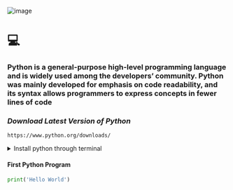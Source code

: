 
![image](https://github.com/user-attachments/assets/9bf5eb3b-6a86-4041-ad4e-636e9f203390)

# 💻
### <p>Python is a general-purpose high-level programming language and is widely used among the developers’ community. Python was mainly developed for emphasis on code readability, and its syntax allows programmers to express concepts in fewer lines of code</p>

### *Download Latest Version of Python*

```
https://www.python.org/downloads/
```
<details>
  <summary>Install python through terminal</summary>

```
pip3 install python3
```
</details>


#### First Python Program
``` python
print('Hello World')
```
